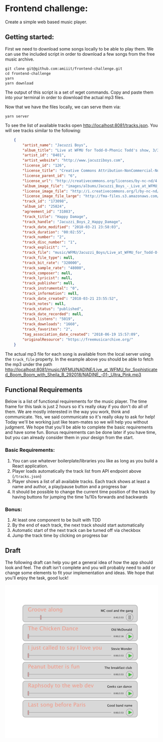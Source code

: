 # Frontend challenge:

Create a simple web based music player.

## Getting started:

First we need to download some songs locally to be able to play them. We can use the included script in order to download a few songs from the free music archive.

```
git clone git@github.com:amiiit/frontend-challenge.git
cd frontend-challenge
yarn
yarn download
```

The output of this script is a set of wget commands. Copy and paste them into your terminal in order to download the actual mp3 files.

Now that we have the files locally, we can serve them via:

```
yarn server
```

To see the list of available tracks open [http://localhost:8081/tracks.json](http://localhost:8081/tracks.json). You will see tracks similar to the following:

```json
	{
		"artist_name": "Jacuzzi Boys",
		"album_title": "Live at WFMU for Todd-O-Phonic Todd's show, 3/3/2018",
		"artist_id": "8401",
		"artist_website": "http://www.jacuzziboys.com",
		"license_id": "126",
		"license_title": "Creative Commons Attribution-NonCommercial-NoDerivatives 4.0",
		"license_parent_id": "6",
		"license_url": "http://creativecommons.org/licenses/by-nc-nd/4.0/",
		"album_image_file": "images/albums/Jacuzzi_Boys_-_Live_at_WFMU_for_Todd-O-Phonic_Todds_show_332018_-_20180321195536085.png",
		"license_image_file": "http://i.creativecommons.org/l/by-nc-nd/4.0/88x31.png",
		"license_image_file_large": "http://fma-files.s3.amazonaws.com/resources/img/licenses/by-nc-nd.png",
		"track_id": "173098",
		"album_id": "25824",
		"agreement_id": "31083",
		"track_title": "Happy Damage",
		"track_handle": "Jacuzzi_Boys_2_Happy_Damage",
		"track_date_modified": "2018-03-21 23:58:03",
		"track_duration": "00:02:55",
		"track_number": "2",
		"track_disc_number": "1",
		"track_explicit": "",
		"track_file": "music/WFMU/Jacuzzi_Boys/Live_at_WFMU_for_Todd-O-Phonic_Todds_show_332018/Jacuzzi_Boys_-_02_-_Happy_Damage.mp3",
		"track_file_type": null,
		"track_bit_rate": "320000",
		"track_sample_rate": "48000",
		"track_composer": null,
		"track_lyricist": null,
		"track_publisher": null,
		"track_instrumental": "0",
		"track_information": null,
		"track_date_created": "2018-03-21 23:55:52",
		"track_notes": null,
		"track_status": "published",
		"track_date_recorded": null,
		"track_listens": "5019",
		"track_downloads": "1660",
		"track_favorites": "2",
		"tag_association_date_created": "2018-06-19 15:57:09",
		"originalResource": "https://freemusicarchive.org/"
	}
```

The actual mp3 file for each song is available from the local server using the `track_file` property. In the example above you should be able to fetch the mp3 under the path [http://localhost:8081/music/WFMU/NADINE/Live_at_WFMU_for_Sophisticated_Boom_Boom_with_Sheila_B_292018/NADINE_-_01_-_Ultra_Pink.mp3](http://localhost:8081/music/WFMU/NADINE/Live_at_WFMU_for_Sophisticated_Boom_Boom_with_Sheila_B_292018/NADINE_-_01_-_Ultra_Pink.mp3)

## Functional Requirements

Below is a list of functional requirements for the music player. The time frame for this task is just 2 hours so it's really okay if you don't do all of them. We are mostly interested in the way you work, think and communicate. Yes, we said communicate so it's really okay to ask for help! Today we'll be working just like team-mates so we will help you without judgment. We hope that you'll be able to complete the basic requirements and have some fun. Bonus requirements can be done later if you have time, but you can already consider them in your design from the start.

### Basic Requirements:

1. You can use whatever boilerplate/libraries you like as long as you build a React application.
1. Player loads automatically the track list from API endpoint above (`/tracks.json`)
1. Player shows a list of all available tracks. Each track shows at least a name and author, a play/pause button and a progress bar
1. It should be possible to change the current time position of the track by having buttons for jumping the time 1s/10s forwards and backwards

### Bonus:

1. At least one component to be built with TDD
1. By the end of each track, the next track should start automatically
1. Automatic start of the next track can be turned off via checkbox
1. Jump the track time by clicking on progress bar

## Draft

The following draft can help you get a general idea of how the app should look and feel. The draft isn't complete and you will probably need to add or change some elements to fit your implementation and ideas. We hope that you'll enjoy the task, good luck!

![UI draft](ui-draft.png)
